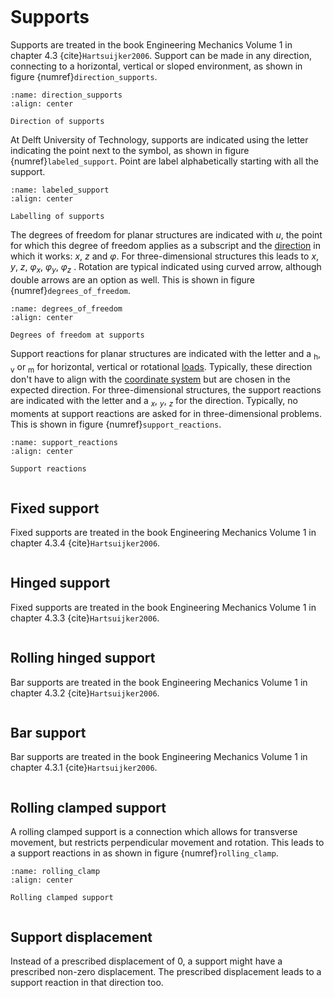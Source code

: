 ```{index} Support
```
# Supports

Supports are treated in the book Engineering Mechanics Volume 1 in chapter 4.3 {cite}`Hartsuijker2006`.
Support can be made in any direction, connecting to a horizontal, vertical or sloped environment, as shown in figure {numref}`direction_supports`.

```{figure} ./supports_figures/direction_support.svg
:name: direction_supports
:align: center

Direction of supports
```

At Delft University of Technology, supports are indicated using the letter indicating the point next to the symbol, as shown in figure {numref}`labeled_support`. Point are label alphabetically starting with all the support.

```{figure} ./supports_figures/labeled_support.svg
:name: labeled_support
:align: center

Labelling of supports
```

The degrees of freedom for planar structures are indicated with $u$, the point for which this degree of freedom applies as a subscript and the [direction](coordinate) in which it works: $x$, $z$ and $\varphi$. For three-dimensional structures this leads to $x$, $y$, $z$, $\varphi_x$, $\varphi_y$, $\varphi_z$ . Rotation are typical indicated using curved arrow, although double arrows are an option as well. This is shown in figure {numref}`degrees_of_freedom`. 

```{figure} ./supports_figures/degrees_of_freedom.svg
:name: degrees_of_freedom
:align: center

Degrees of freedom at supports
```

Support reactions for planar structures are indicated with the letter and a $_\text{h}$, $_\text{v}$ or $_\text{m}$ for horizontal, vertical or rotational [loads](loads). Typically, these direction don't have to align with the [coordinate system](coordinate) but are chosen in the expected direction. For three-dimensional structures, the support reactions are indicated with the letter and a $_x$, $_y$, $_z$ for the direction. Typically, no moments at support reactions are asked for in three-dimensional problems. This is shown in figure {numref}`support_reactions`.

```{figure} ./supports_figures/support_reactions.svg
:name: support_reactions
:align: center

Support reactions
```


```{index} Support; fixed
```
## Fixed support
Fixed supports are treated in the book Engineering Mechanics Volume 1 in chapter 4.3.4 {cite}`Hartsuijker2006`.

```{index} Hinged support
```
## Hinged support
Fixed supports are treated in the book Engineering Mechanics Volume 1 in chapter 4.3.3 {cite}`Hartsuijker2006`.

```{index} Rolling hinged support
```
## Rolling hinged support
Bar supports are treated in the book Engineering Mechanics Volume 1 in chapter 4.3.2 {cite}`Hartsuijker2006`.

```{index} Bar support
```
## Bar support
Bar supports are treated in the book Engineering Mechanics Volume 1 in chapter 4.3.1 {cite}`Hartsuijker2006`.


```{index} Rolling clamped support
```
## Rolling clamped support

A rolling clamped support is a connection which allows for transverse movement, but restricts perpendicular movement and rotation. This leads to a support reactions in as shown in figure {numref}`rolling_clamp`.

```{figure} ./supports_figures/Rolling_clamp.svg
:name: rolling_clamp
:align: center

Rolling clamped support
```

```{index} Support displacement
```
## Support displacement
Instead of a prescribed displacement of $0$, a support might have a prescribed non-zero displacement. The prescribed displacement leads to a support reaction in that direction too.